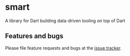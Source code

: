 # smart

A library for Dart building data-driven tooling on top of Dart

## Features and bugs

Please file feature requests and bugs at the [issue tracker][tracker].

[tracker]: https://github.com/dart-lang/smart/issues
